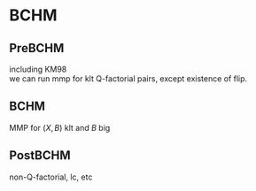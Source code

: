 # BCHM

## PreBCHM

including KM98  
 we can run mmp for klt Q-factorial pairs, except existence of flip.

## BCHM

MMP for $(X,B)$ klt and $B$ big

## PostBCHM

non-Q-factorial, lc, etc
